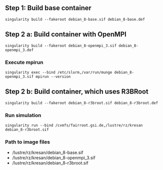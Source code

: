 ## Step 1: Build base container
```
singularity build --fakeroot debian_8-base.sif debian_8-base.def
```

## Step 2 a: Build container with OpenMPI
```
singularity build --fakeroot debian_8-openmpi_3.sif debian_8-openmpi_3.def
```

### Execute mpirun
```
singularity exec --bind /etc/slurm,/var/run/munge debian_8-openmpi_3.sif mpirun --version
```

## Step 2 b: Build container, which uses R3BRoot
```
singularity build --fakeroot debian_8-r3broot.sif debian_8-r3broot.def
```

### Run simulation
```
singularity run --bind /cvmfs/fairroot.gsi.de,/lustre/rz/kresan debian_8-r3broot.sif
```

### Path to image files

 - /lustre/rz/kresan/debian_8-base.sif
 - /lustre/rz/kresan/debian_8-openmpi_3.sif
 - /lustre/rz/kresan/debian_8-r3broot.sif

